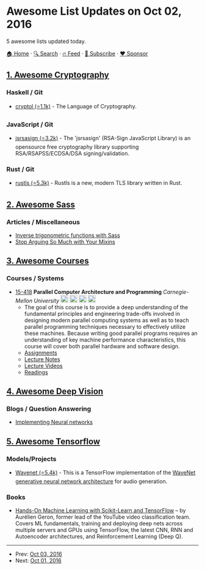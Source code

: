 # Awesome List Updates on Oct 02, 2016

5 awesome lists updated today.

[🏠 Home](/README.md) · [🔍 Search](https://www.trackawesomelist.com/search/) · [🔥 Feed](https://www.trackawesomelist.com/rss.xml) · [📮 Subscribe](https://trackawesomelist.us17.list-manage.com/subscribe?u=d2f0117aa829c83a63ec63c2f&id=36a103854c) · [❤️  Sponsor](https://github.com/sponsors/theowenyoung)



## [1. Awesome Cryptography](/content/sobolevn/awesome-cryptography/README.md)

### Haskell / Git

*   [cryptol (⭐1.1k)](https://github.com/GaloisInc/cryptol) - The Language of Cryptography.

### JavaScript / Git

*   [jsrsasign (⭐3.2k)](https://github.com/kjur/jsrsasign) - The 'jsrsasign' (RSA-Sign JavaScript Library) is an opensource free cryptography library supporting RSA/RSAPSS/ECDSA/DSA signing/validation.

### Rust / Git

*   [rustls (⭐5.3k)](https://github.com/ctz/rustls) - Rustls is a new, modern TLS library written in Rust.

## [2. Awesome Sass](/content/Famolus/awesome-sass/README.md)

### Articles / Miscellaneous

*   [Inverse trigonometric functions with Sass](http://thesassway.com/advanced/inverse-trigonometric-functions-with-sass)
*   [Stop Arguing So Much with Your Mixins](http://sassbreak.com/stop-arguing-with-your-mixins)

## [3. Awesome Courses](/content/prakhar1989/awesome-courses/README.md)

### Courses / Systems

*   [15-418](http://15418.courses.cs.cmu.edu/spring2015/) **Parallel Computer Architecture and Programming** *Carnegie-Mellon University* <img src="https://assets-cdn.github.com/images/icons/emoji/unicode/1f4f9.png" width="20" height="20" alt="Lecture Videos" title="Lecture Videos" /> <img src="https://assets-cdn.github.com/images/icons/emoji/unicode/1f4bb.png" width="20" height="20" alt="Assignments" title="Assignments" /> <img src="https://assets-cdn.github.com/images/icons/emoji/unicode/1f4dd.png" width="20" height="20" alt="Lecture Notes" title="Lecture Notes" /> <img src="https://assets-cdn.github.com/images/icons/emoji/unicode/1f4da.png" width="20" height="20" alt="Readings" title="Readings" />
    *   The goal of this course is to provide a deep understanding of the fundamental principles and engineering trade-offs involved in designing modern parallel computing systems as well as to teach parallel programming techniques necessary to effectively utilize these machines. Because writing good parallel programs requires an understanding of key machine performance characteristics, this course will cover both parallel hardware and software design.
    *   [Assignments](http://15418.courses.cs.cmu.edu/spring2015/exercises)
    *   [Lecture Notes](http://15418.courses.cs.cmu.edu/spring2015/reading)
    *   [Lecture Videos](https://scs.hosted.panopto.com/Panopto/Pages/Sessions/List.aspx#folderID=%22a5862643-2416-49ef-b46b-13465d1b6df0%22)
    *   [Readings](http://15418.courses.cs.cmu.edu/spring2015/reading)

## [4. Awesome Deep Vision](/content/kjw0612/awesome-deep-vision/README.md)

### Blogs / Question Answering

*   [Implementing Neural networks](http://peterroelants.github.io/)

## [5. Awesome Tensorflow](/content/jtoy/awesome-tensorflow/README.md)

### Models/Projects

*   [Wavenet (⭐5.4k)](https://github.com/ibab/tensorflow-wavenet) - This is a TensorFlow implementation of the [WaveNet generative neural network architecture](https://deepmind.com/blog/wavenet-generative-model-raw-audio/) for audio generation.

### Books

*   [Hands-On Machine Learning with Scikit-Learn and TensorFlow](http://shop.oreilly.com/product/0636920052289.do) – by Aurélien Geron, former lead of the YouTube video classification team. Covers ML fundamentals, training and deploying deep nets across multiple servers and GPUs using TensorFlow, the latest CNN, RNN and Autoencoder architectures, and Reinforcement Learning (Deep Q).

---

- Prev: [Oct 03, 2016](/content/2016/10/03/README.md)
- Next: [Oct 01, 2016](/content/2016/10/01/README.md)